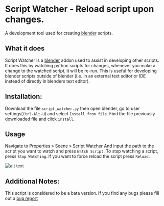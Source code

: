 # Script Watcher - Reload script upon changes.

A development tool used for creating [blender][1] scripts.

## What it does
Script Watcher is a [blender][1] addon used to assist in developing other scripts. It does this by watching python scripts for
changes, whenever you make a change to the watched script, it will be re-run. This is useful for developing blender scripts outside of blender (i.e. in an external text editor or IDE instead of directly in blenders text editor).

## Installation:
Download the file `script_watcher.py` then open blender, go to user settings(`Ctrl-Alt-U`) and select `Install from file`.
Find the file previously downloaded file and click `install`.

## Usage
Navigate to Properties » Scene » Script Watcher And input the path to the script you want to watch and press `Watch Script`.
To stop watching a script, press `Stop Watching`. If you want to force reload the script press `Reload`.

![alt text](https://github.com/wisaac407/blender-script-watcher/raw/master/images/SW-Panel.png "Script Watcher Panel")


## Additional Notes:
This script is considered to be a bata version. If you find any bugs please fill out a [bug report][2]

[1]: http://www.blender.org
[2]: https://github.com/wisaac407/blender-script-watcher/issues/new
